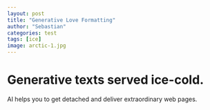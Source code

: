 ```yaml
---
layout: post
title: "Generative Love Formatting"
author: "Sebastian"
categories: test
tags: [ice]
image: arctic-1.jpg
---
```


# Generative texts served ice-cold.

AI helps you to get detached and deliver extraordinary web pages.
